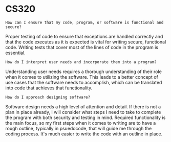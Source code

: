 # CS320


    How can I ensure that my code, program, or software is functional and secure?
Proper testing of code to ensure that exceptions are handled correctly and that the code executes as it is expected is vital for writing secure, functional code. Writing tests that cover most of the lines of code in the program is essential.
    
    How do I interpret user needs and incorporate them into a program?
Understanding user needs requires a thorough understanding of their role when it comes to utilizing the software. This leads to a better concept of use cases that the software needs to accomplish, which can be translated into code that achieves that functionality.
    
    How do I approach designing software?
Software design needs a high level of attention and detail. If there is not a plan in place already, I will consider what steps I need to take to complete the program with both security and testing in mind. Required functionality is the main focus, so my first steps when it comes to writing are to have a rough outline, typically in psuedocode, that will guide me through the coding process. It's much easier to write the code with an outline in place.   
